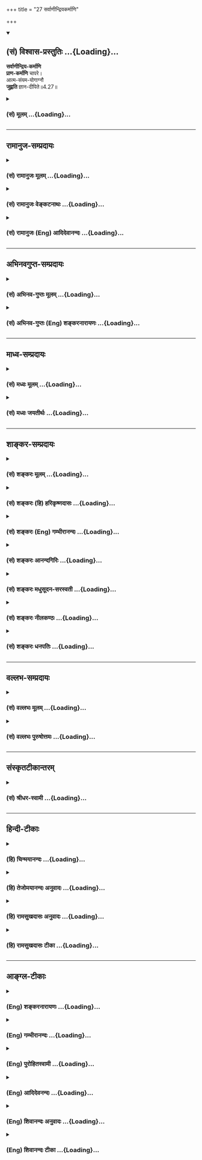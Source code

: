 +++
title = "27 सर्वाणीन्द्रियकर्माणि"

+++
<div class="js_include" newlevelforh1="2" title="(सं) विश्वास-प्रस्तुतिः" unfilled url="/purANam_vaiShNavam/mahAbhAratam/06-bhIShma-parva/03-bhagavad-gItA-parva/saMskRtam/vishvAsa-prastutiH/04_jnAna-yogaH_brahmArp/27_sarvANIndriyakarm.md">
<details open><summary><h2>(सं) विश्वास-प्रस्तुतिः ...{Loading}...</h2></summary>

**सर्वाणीन्द्रिय-कर्माणि**  
**प्राण-कर्माणि** चापरे।  
आत्म-संयम-योगाग्नौ  
**जुह्वति** ज्ञान-दीपिते॥4.27॥
</details>
</div>
<div class="js_include collapsed" newlevelforh1="3" title="(सं) मूलम्" unfilled url="/purANam_vaiShNavam/mahAbhAratam/06-bhIShma-parva/03-bhagavad-gItA-parva/saMskRtam/mUlam/04_jnAna-yogaH_brahmArp/27_sarvANIndriyakarm.md">
<details><summary><h3>(सं) मूलम् ...{Loading}...</h3></summary>

सर्वाणीन्द्रियकर्माणि प्राणकर्माणि चापरे।  
आत्मसंयमयोगाग्नौ जुह्वति ज्ञानदीपिते।।4.27।।
</details>
</div>


_________________
## रामानुज-सम्प्रदायः
<div class="js_include collapsed" newlevelforh1="3" title="(सं) रामानुजः मूलम्" unfilled url="/purANam_vaiShNavam/mahAbhAratam/06-bhIShma-parva/03-bhagavad-gItA-parva/saMskRtam/rAmAnujaH/mUlam/04_jnAna-yogaH_brahmArp/27_sarvANIndriyakarm.md">
<details><summary><h3>(सं) रामानुजः मूलम् ...{Loading}...</h3></summary>

।।4.27।। अन्ये **ज्ञानदीपिते** मनः**संयमयोगाग्नौ सर्वाणि इन्द्रियकर्माणि
प्राणकर्माणि च जुह्वति** मनसा इन्द्रियप्राणानां कर्मप्रवणतानिवारणे
प्रयतन्ते इत्यर्थः।

</details>
</div>
<div class="js_include collapsed" newlevelforh1="3" title="(सं) रामानुजः वेङ्कटनाथः" unfilled url="/purANam_vaiShNavam/mahAbhAratam/06-bhIShma-parva/03-bhagavad-gItA-parva/saMskRtam/rAmAnujaH/venkaTanAthaH/04_jnAna-yogaH_brahmArp/27_sarvANIndriyakarm.md">
<details><summary><h3>(सं) रामानुजः वेङ्कटनाथः ...{Loading}...</h3></summary>

  
  
।।4.27।। इन्द्रियार्थयोर्नियमने अभिहिते अर्थेभ्यश्च परं मनः कठो.1।3।10
इति क्रमेण मन एव नियन्तव्यतया वक्तव्यम् अतोऽत्रात्मसंयमशब्देन
मनोनियमनमुच्यत इति ज्ञापयति मनस्संयमयोगाग्नाविति। मनस्संयम एव
योगसाधनत्वादिना योगः मनस्संयमस्य वा योगः प्राप्त्यादिः तस्य
ज्ञानदीपितत्वं देहातिरिक्तशुद्धात्मस्वरूपानुसन्धानमूलत्वम्।
श्रोत्रादीनां शब्दादीनामिव चात्रापि होतव्यतयोक्तानामिन्द्रियकर्मणां
प्राणकर्मणां च नियमनमुच्यते चेत्पौनरुक्त्यादिदोषः स्यादिति
शङ्काव्युदासायाह मनस इति। इन्द्रियकर्म दर्शनस्पर्शनादिकं वचनादानादिकं च
प्राणकर्म उच्छ्वासनिश्श्वासादिकम् यद्वा प्राणसंवादादिसिद्ध
इन्द्रियव्यापारादिहेतुः सूक्ष्मो व्यापारविशेषः तेन
वक्ष्यमाणप्राणायामाद्व्यवच्छेदः। अत्रापि प्रवणतानिवारणशब्दतात्पर्यं
पूर्ववत्। श्रोत्रादीनां पूर्वमुपादानात् कर्मेन्द्रियमात्रनियमनपरो वायं
श्लोकः।  
  

</details>
</div>
<div class="js_include collapsed" newlevelforh1="3" title="(सं) रामानुजः (Eng) आदिदेवानन्दः" unfilled url="/purANam_vaiShNavam/mahAbhAratam/06-bhIShma-parva/03-bhagavad-gItA-parva/saMskRtam/rAmAnujaH/english/AdidevAnandaH/04_jnAna-yogaH_brahmArp/27_sarvANIndriyakarm.md">
<details><summary><h3>(सं) रामानुजः (Eng) आदिदेवानन्दः ...{Loading}...</h3></summary>

4.27 Some again offer as oblations all the functions of the senses, the activities of the vital breath etc., into the fire of Yoga of restraint of the mind kindled by knowledge. They endeavour to prevent the mind from getting attached to the functions of the senses and vital breaths.
That is, by contemplating on the self they sublimate these energies and overcome even the lurking subtle desires for them.

</details>
</div>


_________________
## अभिनवगुप्त-सम्प्रदायः
<div class="js_include collapsed" newlevelforh1="3" title="(सं) अभिनव-गुप्तः मूलम्" unfilled url="/purANam_vaiShNavam/mahAbhAratam/06-bhIShma-parva/03-bhagavad-gItA-parva/saMskRtam/abhinava-guptaH/mUlam/04_jnAna-yogaH_brahmArp/27_sarvANIndriyakarm.md">
<details><summary><h3>(सं) अभिनव-गुप्तः मूलम् ...{Loading}...</h3></summary>

।।4.27 4.28।। सर्वाणीति। द्रव्ययज्ञा इति। ते च सर्वानिन्द्रियव्यापान्
मानसान् व्यापारान् मुखनासिकानिर्गमनमूत्राद्यधोनयनादीन् वायवीयांश्च
आत्मनो मनसः +++(N मनसश्च)+++ संयमहेतौ योगनाम्नि ऐकाग्र्यवह्नौ
सम्यग्ज्ञानपरिदीपिते ( परिबोधिते) पूरयितव्ये निवेशयन्ति। गृह्यमाणं विषयं
संकल्प्यमानं वा तदेकाग्रतयैव परित्यक्तान्यव्यापारया +++(N तत्परित्यक्तान्य
)+++ बुद्ध्या गृह्णन्ति इति तात्पर्यम्। तदुक्तं शिवोपनिषदि भावेऽत्यक्ते +++(S
N भावे त्यक्ते)+++ निरुद्धा चित् +++(N चेत्)+++  
  
नैव भावान्तरं व्रजेत्।  
  
तदा तन्मध्यभावेन +++(K तन्मयभावेन)+++  
  
विकसत्यति भावना।।4. (विज्ञानभैरव 62 ) इति।  
  
एवं योगयज्ञाः व्याख्यातः।

</details>
</div>
<div class="js_include collapsed" newlevelforh1="3" title="(सं) अभिनव-गुप्तः (Eng) शङ्करनारायणः" unfilled url="/purANam_vaiShNavam/mahAbhAratam/06-bhIShma-parva/03-bhagavad-gItA-parva/saMskRtam/abhinava-guptaH/english/shankaranArAyaNaH/04_jnAna-yogaH_brahmArp/27_sarvANIndriyakarm.md">
<details><summary><h3>(सं) अभिनव-गुप्तः (Eng) शङ्करनारायणः ...{Loading}...</h3></summary>

4.27 See Comment under 4.28

</details>
</div>


_________________
## माध्व-सम्प्रदायः
<div class="js_include collapsed" newlevelforh1="3" title="(सं) मध्वः मूलम्" unfilled url="/purANam_vaiShNavam/mahAbhAratam/06-bhIShma-parva/03-bhagavad-gItA-parva/saMskRtam/madhvaH/mUlam/04_jnAna-yogaH_brahmArp/27_sarvANIndriyakarm.md">
<details><summary><h3>(सं) मध्वः मूलम् ...{Loading}...</h3></summary>

।।4.27।। आत्मसंयमाख्योपायाग्नौ।

</details>
</div>
<div class="js_include collapsed" newlevelforh1="3" title="(सं) मध्वः जयतीर्थः" unfilled url="/purANam_vaiShNavam/mahAbhAratam/06-bhIShma-parva/03-bhagavad-gItA-parva/saMskRtam/madhvaH/jayatIrthaH/04_jnAna-yogaH_brahmArp/27_sarvANIndriyakarm.md">
<details><summary><h3>(सं) मध्वः जयतीर्थः ...{Loading}...</h3></summary>

।।4.27।। आत्मसंयमेत्येतद्दुर्गमार्थत्वाद्व्याख्याति **आत्मे**ति। आत्मनो
मनसः। आत्मसंयमाख्योऽयमुपायः स एवाग्निः।

</details>
</div>


_________________
## शाङ्कर-सम्प्रदायः
<div class="js_include collapsed" newlevelforh1="3" title="(सं) शङ्करः मूलम्" unfilled url="/purANam_vaiShNavam/mahAbhAratam/06-bhIShma-parva/03-bhagavad-gItA-parva/saMskRtam/shankaraH/mUlam/04_jnAna-yogaH_brahmArp/27_sarvANIndriyakarm.md">
<details><summary><h3>(सं) शङ्करः मूलम् ...{Loading}...</h3></summary>

।।4.27।। **सर्वाणि इन्द्रियकर्माणि** इन्द्रियाणां कर्माणि
इन्द्रियकर्माणि तथा **प्राणकर्माणि** प्राणो वायुः आध्यात्मिकः तत्कर्माणि
आकुञ्चनप्रसारणादीनि तानि **च अपरे आत्मसंयमयोगाग्नौ** आत्मनि संयमः
आत्मसंयमः स एव योगाग्निः तस्मिन् आत्मसंयमयोगाग्नौ **जुह्वति**
प्रक्षिपन्ति **ज्ञानदीपिते** स्नेहेनेव प्रदीपे विवेकविज्ञानेन
उज्ज्वलभावम् आपादिते जुह्वति प्रविलापयन्ति इत्यर्थः।।

</details>
</div>
<div class="js_include collapsed" newlevelforh1="3" title="(सं) शङ्करः (हि) हरिकृष्णदासः" unfilled url="/purANam_vaiShNavam/mahAbhAratam/06-bhIShma-parva/03-bhagavad-gItA-parva/saMskRtam/shankaraH/hindI/harikRShNadAsaH/04_jnAna-yogaH_brahmArp/27_sarvANIndriyakarm.md">
<details><summary><h3>(सं) शङ्करः (हि) हरिकृष्णदासः ...{Loading}...</h3></summary>

।।4.27।। तथा दूसरे साधक इन्द्रियोंके सम्पूर्ण कर्मोंको और शरीरके भीतर
रहनेवाला वायु जो प्राण कहलाता है उसके संकुचित होने फैलने आदि कर्मोंको
ज्ञानसे प्रकाशित हुई आत्मसंयमरूप योगाग्निमें हवन करते हैं। आत्मविषयक
संयमका नाम आत्मसंयम है वही यहाँ योगाग्नि है। घृतादि चिकनी वस्तुसे
प्रज्वलित हुई अग्निकी भाँति विवेकविज्ञानसे उज्ज्वलताको प्राप्त हुई (
धारणाध्यानसमाधिरूप ) उस आत्मसंयम योगाग्निमें ( वे प्राण और इन्द्रियोंके
कर्मोंको ) विलीन कर देते हैं।

</details>
</div>
<div class="js_include collapsed" newlevelforh1="3" title="(सं) शङ्करः (Eng) गम्भीरानन्दः" unfilled url="/purANam_vaiShNavam/mahAbhAratam/06-bhIShma-parva/03-bhagavad-gItA-parva/saMskRtam/shankaraH/english/gambhIrAnandaH/04_jnAna-yogaH_brahmArp/27_sarvANIndriyakarm.md">
<details><summary><h3>(सं) शङ्करः (Eng) गम्भीरानन्दः ...{Loading}...</h3></summary>

4.27 Further, apare, others; juhvati, offer, i.e. merge; sarvani, all;
indriya-karmani, the activities of the organs; and also the
prana-karmani, activities of the vital force- prana means the air in the
body; they offer its activities such as contraction, expansion, etc;
atma-samyama yoga-agnau, into the fire of the yoga of
self-control-withdrawal (samyama) \[Samyama consists of concentration,
meditation, and Self-absorption. The idea conveyed by the verse is that
by stopping all activities, they concentrate the mind on the Self.\]
into the Self (atma) is self-control (atma-samyama); that itself is the
fire of yoga (yoga-agni); (they offer) into that fire; jnana-dipite,
which has been lighted by Knowledge, made to blaze up by discriminating
knowledge, as if lighted up by oil.

</details>
</div>
<div class="js_include collapsed" newlevelforh1="3" title="(सं) शङ्करः आनन्दगिरिः" unfilled url="/purANam_vaiShNavam/mahAbhAratam/06-bhIShma-parva/03-bhagavad-gItA-parva/saMskRtam/shankaraH/AnandagiriH/04_jnAna-yogaH_brahmArp/27_sarvANIndriyakarm.md">
<details><summary><h3>(सं) शङ्करः आनन्दगिरिः ...{Loading}...</h3></summary>

।।4.27।। यज्ञान्तरं कथयति **किञ्चेति।** इन्द्रियाणां कर्माणि
श्रवणवदनादीन्यात्मनि संयमो धारणाध्यानसमाधिलक्षणः। सर्वमपि व्यापारं
निरुध्यात्मनि चित्तसमाधानं कुर्वन्तीत्याह **विवेकेति।**

</details>
</div>
<div class="js_include collapsed" newlevelforh1="3" title="(सं) शङ्करः मधुसूदन-सरस्वती" unfilled url="/purANam_vaiShNavam/mahAbhAratam/06-bhIShma-parva/03-bhagavad-gItA-parva/saMskRtam/shankaraH/madhusUdana-sarasvatI/04_jnAna-yogaH_brahmArp/27_sarvANIndriyakarm.md">
<details><summary><h3>(सं) शङ्करः मधुसूदन-सरस्वती ...{Loading}...</h3></summary>

।।4.27।। तदेवं पातञ्जलमतानुसारेण लयपूर्वकं समाधिं ततो व्युत्थानं च
यज्ञद्वयमुक्त्वा ब्रह्मवादिमतानुसारेण बाधपूर्वकं समाधिं कारणोच्छेदेन
व्युत्थानशून्यं सर्वफलभूतं यज्ञान्तरमाह द्विविधो हि समाधिर्भवति
लयपूर्वको बाधपूर्वकश्च। तत्रतदनन्यत्वमारम्भणशब्दादिभ्यः इति न्यायेन
कारणव्यतिरेकेण कार्यस्यासत्त्वात्पञ्चीकृतपञ्चभूतकार्यं व्यष्टिरूपं
समष्टिरूपविराट्कार्यत्वात्तद्व्यतिरेकेण नास्ति। तथा समष्टिरूपमपि
पञ्चीकृतपञ्चभूतात्मकं कार्यमपञ्चीकृतपञ्चमहाभूतकार्यत्वात्तद्व्यतिरेकेण
नास्ति। तत्रापि पृथिवी शब्दस्पर्शरूपरसगन्धाख्यपञ्चगुणा
गन्धेतरचतुर्गुणाप्कार्यत्वात्तद्व्यतिरेकेण नास्ति। ताश्चर्गुणा आपो
गन्धरसेतरत्रिगुणात्मकतेजःकार्यत्वात्तद्व्यतिरेकेण न सन्ति। तदपि
त्रिगुणात्मकं तेजो गन्धरसरुपेतरद्विगुणवायुकार्यत्वात्तद्व्यतिरेकेण
नास्ति। सोऽपि द्विगुणात्मको वायुः
शब्दमात्रगुणाकाशकार्यत्वात्तद्व्यतिरेकेण नास्ति। सच शब्दगुण आकाशो बहु
स्यामिति पमेरश्वरसंकल्पात्मकाहंकारकार्यत्वात्तद्व्यतिरेकेण नास्ति। सोऽपि
संकल्पात्मकोऽहंकारो मायेक्षणरूपमहत्तत्वकार्यत्वात्तद्व्यतिरेकेण नास्ति।
तदपीक्षणरूपं महत्तत्त्वं मायापरिणामत्वात्तद्व्यतिरेकेण नास्ति। तदपि
मायाख्यं कारणं जडत्वेन चैतन्येऽध्यस्तत्वात्तद्व्यतिरेकेण
नास्तीत्यनुसंधानेन विद्यामार्थेऽपि कार्यकारणात्मके प्रपञ्चे
चैतन्यमात्रगोचरो यः समाधिः स लयपूर्वक उच्यते। तत्र
तत्त्वमस्यादिवेदान्तमहावाक्यार्थज्ञानाभावेनाविद्यातत्कार्यस्याक्षीणत्वात्।
एवं चिन्तनेऽपि कारणसत्त्वेन पुनः कृत्स्नप्रञ्चोत्थानादयं
सुषुप्तिवत्सबीजः समाधिर्न मुख्यः। मुख्यस्तु
तत्त्वमस्यादिमहावाक्यार्थसाक्षात्कारेणाविद्यायां निवृत्तौ सर्गक्रमेण
तत्कार्यनिवृत्तेरनाद्यविद्यायाश्च पुनरुत्थानाभावेन तत्कार्यस्यापि
पुनरुत्थानाभावान्निर्बीजो बाधपूर्वकः समाधिः। सएवानेन श्लोकेन प्रदर्श्यते।
तथाहि सर्वाणि निखिलानि स्थूलरूपाणि संस्काररूपाणि
चेन्द्रियकर्माणीन्द्रियाणश्रोत्रत्वक्चक्षूरसनघ्राणाख्यानां पञ्चानां
वाक्पाणिपाद्पायूपस्थाख्यानां च पञ्चानां बाह्यानामान्तरयोश्च मनोबुद्ध्योः
कर्माणि शब्दश्रवणस्पर्शग्रहणरूपदर्शनरसग्रहणगन्धग्रहणानि  
  
वचनादानविहरणोत्सर्गानन्दाख्यानि च संकल्पाध्यवसायौ च एवं प्राणकर्माणि च
प्राणानां प्राणापानव्यानोदानसमानाख्यानां पञ्चानां कर्माणि
बहिर्नयनमधोनयनमाकुञ्चनप्रसारणादि अशितपीतसमनयनमूर्ध्वनयनमित्यादीनि। अनेन
पञ्च ज्ञानेन्द्रियाणि पञ्च कर्मेन्द्रियाणि पञ्च प्राणा मनो बुद्धिश्चेति
सप्तदशात्मकं लिङ्गमुक्तम। तच्च सूक्ष्मभूतसमष्टिरूपं हिरण्यगर्भाख्यमिह
विवक्षितमिति वदितुं सर्वाणीति विशेषणम्। आत्मसंयमयोगाग्नौ आत्मविषयकः
संयमो धारणाध्यानसंप्रज्ञातसमाधिरूपस्तत्परिपाके सति योगो निरोधसमाधिः। यं
पतञ्जलिः सूत्रयामासव्युत्थाननिरोधसंस्कारयोरभिभवप्रादुर्भावौ
निरोधलक्षणचित्तान्वयो निरोधपरिणामः इति। व्युत्थानं
क्षिप्तमूढविक्षिप्ताख्यं भूमित्रयं तत्संस्काराः समाधिविरोधिनस्ते योगिना
प्रयत्नेन प्रतिदिनं प्रतिक्षणं चाभिभूयन्ते। तद्विरोधिनश्च निरोधसंस्काराः
प्रादुर्भवन्ति। ततश्च निरोधमात्रक्षणेन चित्तान्वयो निरोधपरिणाम इति। तस्य
फलमाह ततः प्रशान्तवाहितासंस्कारादिति। तमोरजसोः
क्षयाल्लयविक्षेपशून्यत्वेन शुद्धसत्त्वस्वरूपं चित्तं
प्रशान्तमित्युच्यते। पूर्वपूर्वप्रशमसंस्कारपाटवेन तदाधिक्यं
प्रशान्तवाहितेति। तत्कारणं च सूत्रयामासविरामप्रत्ययाभ्यासपूर्वः
संस्कारशेषोऽन्यः इति। विरामो वृत्त्युपरमस्तस्य प्रत्ययः कारणं
वृत्त्युपरमार्थः पुरुषप्रयत्नस्तस्याभ्यासः पौनःपुन्येन संपादनं
तत्पूर्वकस्तज्जन्योऽन्यः संप्रज्ञाताद्विलक्षणोऽसंप्रज्ञात इत्यर्थः।
एतादृशो य आत्मसंयमयोगः स एवाग्निस्तस्मिञ्ज्ञानदीपिते ज्ञानं
वेदान्तवाक्यजन्यो ब्रह्मात्मैक्यसाक्षात्कारस्तेनाविद्यातत्कार्यनाशद्वारा
दीपिते अत्यन्तोज्ज्वलिते बाधपूर्वके समाधौ समष्टिलिङ्गशरीरमपरे जुह्वति।
प्रविलापयन्तीत्यर्थः। अत्र च सर्वाणीति आत्मेति ज्ञानदीपित इति
विशेषणैरग्नावित्येकवचनेन च पूर्ववैलक्षण्यं सूचितमिति न पौनरुक्त्यम्।

</details>
</div>
<div class="js_include collapsed" newlevelforh1="3" title="(सं) शङ्करः नीलकण्ठः" unfilled url="/purANam_vaiShNavam/mahAbhAratam/06-bhIShma-parva/03-bhagavad-gItA-parva/saMskRtam/shankaraH/nIlakaNThaH/04_jnAna-yogaH_brahmArp/27_sarvANIndriyakarm.md">
<details><summary><h3>(सं) शङ्करः नीलकण्ठः ...{Loading}...</h3></summary>

।।4.27।। इतो विशिष्टं योगान्तरमाह **सर्वाणीति।** इन्द्रियाणां कर्माणि
शब्दादिग्रहणानि प्राणकर्माण्याकुञ्चनप्रसारणश्वासप्रश्वासादीनि। अपरे
यगिनः आत्मनि बुद्धौ संयमः स एव योगोऽग्निश्च तस्मिन् ज्ञानेन
देहेन्द्रियप्राणमनोव्यतिरिक्तात्मज्ञानेन दीपिते प्रकाशिते जुह्वति
प्रविलापयन्ति। इन्द्रिययोगिनां हि सुप्ताविव प्राणोऽनुपसंहृत एवास्ते।
तत्सहचरस्य मनसोऽनुपसंहारात्। बुद्धियोगिनां तु
मनसोऽप्युपसंहारात्तदायत्तस्य प्राणस्याप्युसंहारो भवतीति विशेषः। एतेषामपि
बुद्धौ बोद्धव्याभावात्पूर्ववल्लीनायां समाधिबुद्धिरस्ति
नत्वेतैर्बुद्धेरन्यत्वेन नात्मा ज्ञातो नापि तस्मिन्बुद्धिरुपसंहृता।
अतएवैतान्प्रकृत्योक्तं वायवीयेबौद्धा दशसहस्राणि तिष्ठन्ति विगतज्वराः
इति। बौद्धा बुद्धौ लीनाः दशसहस्राणि मन्वन्तराणीत्यनुषङ्गात्।

</details>
</div>
<div class="js_include collapsed" newlevelforh1="3" title="(सं) शङ्करः धनपतिः" unfilled url="/purANam_vaiShNavam/mahAbhAratam/06-bhIShma-parva/03-bhagavad-gItA-parva/saMskRtam/shankaraH/dhanapatiH/04_jnAna-yogaH_brahmArp/27_sarvANIndriyakarm.md">
<details><summary><h3>(सं) शङ्करः धनपतिः ...{Loading}...</h3></summary>

।।4.27।। किंच सर्वाणीन्द्रियकर्माणि इन्द्रियाणां
श्रोत्रत्वक्चक्षूरसनघ्राणाख्यानां ज्ञानेन्द्रियाणां
वाक्पाणिपादपायूस्थाभिधानां कर्मेन्द्रियाणां कर्माणि
शब्दस्पर्शरुपरसगन्धग्रहणात्मकानि वचनादानविहरणोत्सर्गानन्दाख्यानि च तथा
प्राणानां प्राणापानव्यानोदानसमानाभिधानां कर्माणि
बहिर्नयनमधोनयनमाञ्चनप्रसारणादि अशितपीतसमनयनमूर्ध्वनयनमित्यादिनिउद्गारे
नाग आख्यातः कूर्म उन्मीलने स्मृतः। कुकरः क्षुत्करो ज्ञेयो देवदत्तो
विजृम्भणे। न जहाति भृतं चापि सर्वव्यापी धनंजयः इत्युक्तानि
नागादिपञ्चप्राणकर्माणि चापरे आत्मनि संयमः प्रविलापनं सएव
योगाग्निस्तस्मिन् तैलेन दीप इव ज्ञानेन विवेकेन
सर्वोपाधिनिरासेनोज्जवलतामापादिते जुह्वति। प्रविलापयन्तीत्यर्थः। अत्र
भाष्यस्य समानरुपतया न तेन व्याख्यान्तराणां विरोध इति ध्येयम्।

</details>
</div>


_________________
## वल्लभ-सम्प्रदायः
<div class="js_include collapsed" newlevelforh1="3" title="(सं) वल्लभः मूलम्" unfilled url="/purANam_vaiShNavam/mahAbhAratam/06-bhIShma-parva/03-bhagavad-gItA-parva/saMskRtam/vallabhaH/mUlam/04_jnAna-yogaH_brahmArp/27_sarvANIndriyakarm.md">
<details><summary><h3>(सं) वल्लभः मूलम् ...{Loading}...</h3></summary>

।।4.27।। अपरे ध्याननिष्ठाः ज्ञानेन ध्येयविषयकेण। एवं त्रयो यज्ञकर्त्तारः
मध्यमजधन्योत्तमा निरूपिताः।

</details>
</div>
<div class="js_include collapsed" newlevelforh1="3" title="(सं) वल्लभः पुरुषोत्तमः" unfilled url="/purANam_vaiShNavam/mahAbhAratam/06-bhIShma-parva/03-bhagavad-gItA-parva/saMskRtam/vallabhaH/puruShottamaH/04_jnAna-yogaH_brahmArp/27_sarvANIndriyakarm.md">
<details><summary><h3>(सं) वल्लभः पुरुषोत्तमः ...{Loading}...</h3></summary>

  
  
।।4.27।। अपरे योगिनः सर्वाणि इन्द्रियकर्माणि इन्द्रियकृत्यान्। अकृत्वैव च
पुनः प्राणकर्माणि पञ्चप्राणकृत्यान् क्षुत्पिपासादिना भोजनपानादीनकृत्वैव
ज्ञानदीपिते ज्ञानेन मत्स्वरूपाप्तितापोन्मुखीकृते आत्मनो मत्प्राप्त्यर्थं
यः संयमो नियमनं स एवाग्निः सर्वस्यापि स्वकरणरूपस्तस्मिन् जुह्वति।  
  

</details>
</div>


_________________
## संस्कृतटीकान्तरम्
<div class="js_include collapsed" newlevelforh1="3" title="(सं) श्रीधर-स्वामी" unfilled url="/purANam_vaiShNavam/mahAbhAratam/06-bhIShma-parva/03-bhagavad-gItA-parva/saMskRtam/shrIdhara-svAmI/04_jnAna-yogaH_brahmArp/27_sarvANIndriyakarm.md">
<details><summary><h3>(सं) श्रीधर-स्वामी ...{Loading}...</h3></summary>

।।4.27।।**सर्वाणीति।** अपरे ध्याननिष्ठाः बुद्धीन्द्रियाणां श्रोत्रादीनां
कर्माणि श्रवणदर्शनादीनि। कर्मेन्द्रियाणां वाक्पाण्यादीनां कर्माणि
वचनोपादानादीनि च प्राणानां दशानां कर्माणि। प्राणस्य बहिर्गमनम्।
अपानस्याधोनयनम्। व्यानस्य व्यानयनाकुञ्चनप्रसारणादि। समानस्याशितपीतादीनां
सम्यगुन्नयनम्। उदानस्योर्ध्वनयनम्। उद्गारे नाग आख्यातः कूर्म उन्मीलने
स्मृतः। कृकरः क्षुतकृज्ज्ञेयो देवदत्तो विजृम्भणे। न जहाति मृतं चापि
सर्वव्यापी धनंजयः इत्येवंरूपाणि जुह्वति। क्व। आत्मनि संयमो
ध्यानैकाग्र्यं स एव योगः स एवाग्निस्तस्मिन् ज्ञानेन ध्येयविषयेण दीपिते
प्रज्वलिते ध्येयं सम्यग्ज्ञात्वा तस्मिन्मनः संयम्य तानि सर्वाणि
कर्माण्युपरमयन्तीत्यर्थः।

</details>
</div>


_________________
## हिन्दी-टीकाः
<div class="js_include collapsed" newlevelforh1="3" title="(हि) चिन्मयानन्दः" unfilled url="/purANam_vaiShNavam/mahAbhAratam/06-bhIShma-parva/03-bhagavad-gItA-parva/hindI/chinmayAnandaH/04_jnAna-yogaH_brahmArp/27_sarvANIndriyakarm.md">
<details><summary><h3>(हि) चिन्मयानन्दः ...{Loading}...</h3></summary>

।।4.27।। दिव्य सत्य के ज्ञान के द्वारा अहंकार को संयमित करने को यहां
आत्मसंयम योग कहा गया है। आत्मानात्मविवेक के द्वारा परिच्छिन्न संसारी
अहंकार से अपरिच्छिन्न आनन्दस्वरूप आत्मा को विलग करके उसमें ही दृढ़
स्थिति प्राप्त करने के अभ्यास का अर्थ ही आत्मा के द्वारा अहंकार को
संयमित करना है। इसे ही आत्मसंयम कहते हैं। इस साधना के द्वारा
कर्मेन्द्रियों एवं ज्ञानेन्द्रियों के अनियन्त्रित व्यापार को नियन्त्रित
किया जा सकता है। इस प्रकार पांच यज्ञों का वर्णन करने के पश्चात् भगवान्
अगले श्लोक में पाँच और साधनाएँ बताते हैं मानो वे अर्जुन को यह समझाना
चाहते हों कि इस प्रकार की सैकड़ो साधनाएं बतायी जा सकती हैं।

</details>
</div>
<div class="js_include collapsed" newlevelforh1="3" title="(हि) तेजोमयानन्दः अनुवादः" unfilled url="/purANam_vaiShNavam/mahAbhAratam/06-bhIShma-parva/03-bhagavad-gItA-parva/hindI/tejomayAnandaH/anuvAdaH/04_jnAna-yogaH_brahmArp/27_sarvANIndriyakarm.md">
<details><summary><h3>(हि) तेजोमयानन्दः अनुवादः ...{Loading}...</h3></summary>

।।4.27।। दूसरे (योगीजन) सम्पूर्ण इन्द्रियों के तथा प्राणों के कर्मों को
ज्ञान से प्रकाशित आत्मसंयमयोगरूप अग्नि में हवन करते हैं।।

</details>
</div>
<div class="js_include collapsed" newlevelforh1="3" title="(हि) रामसुखदासः अनुवादः" unfilled url="/purANam_vaiShNavam/mahAbhAratam/06-bhIShma-parva/03-bhagavad-gItA-parva/hindI/rAmasukhadAsaH/anuvAdaH/04_jnAna-yogaH_brahmArp/27_sarvANIndriyakarm.md">
<details><summary><h3>(हि) रामसुखदासः अनुवादः ...{Loading}...</h3></summary>

।।4.27।। अन्य योगीलोग सम्पूर्ण इन्द्रियोंकी क्रियाओंको और प्राणोंकी
क्रियाओंको ज्ञानसे प्रकाशित आत्मसंयमयोगरूप अग्निमें हवन किया करते हैं।

</details>
</div>
<div class="js_include collapsed" newlevelforh1="3" title="(हि) रामसुखदासः टीका" unfilled url="/purANam_vaiShNavam/mahAbhAratam/06-bhIShma-parva/03-bhagavad-gItA-parva/hindI/rAmasukhadAsaH/TIkA/04_jnAna-yogaH_brahmArp/27_sarvANIndriyakarm.md">
<details><summary><h3>(हि) रामसुखदासः टीका ...{Loading}...</h3></summary>

।।4.27।।***व्याख्या--*'सर्वाणीन्द्रियकर्माणि प्राणकर्माणि चापरे'--**इस
श्लोकमें समाधिको यज्ञका रूप दिया गया है। कुछ योगीलोग दसों इन्द्रियोंकी
क्रियाओंका समाधिमें हवन किया करते हैं। तात्पर्य यह है कि समाधि-अवस्थामें
मन-बुद्धिसहित सम्पूर्ण इन्द्रियों-(ज्ञानेन्द्रियों और कर्मेन्द्रियों-)
की क्रियाएँ रुक जाती हैं। इन्द्रियाँ सर्वथा निश्चल और शान्त हो जाती
हैं। समाधिरूप यज्ञमें प्राणोंकी क्रियाओँका भी हवन हो जाता है अर्थात्
समाधिकालमें प्राणोंकी क्रियाएँ भी रुक जाती हैं। समाधिमें प्राणोंकी गति
रोकनेके दो प्रकार हैं--एक तो हठयोगकी समाधि होती है, जिसमें प्राणोंको
रोकनेके लिये कुम्भक किया जाता है। कुम्भकका अभ्यास बढ़ते-बढ़ते प्राण रुक
जाते हैं, जो घंटोंतक, दिनोंतक रुके रह सकते हैं। इस प्राणायामसे आयु बढ़ती
है; जैसे--वर्षा होनेपर जल बहने लगता है तो जलके साथ-साथ बालू भी आ जाती
है, उस बालूमें मेढक दब जाता है। वर्षा बीतनेपर जब बालू सूख जाती है, तब
मेढक उस बालूमें ही चुपचाप सूखे हुएकी तरह पड़ा रहता है, उसके प्राण रुक
जाते हैं। पुनः जब वर्षा आती है तब वर्षाका जल ऊपर गिरनेपर मेढकमें पुनः
प्राणोंका संचार होता जाता है और वह टर्राने लग जाता है। दूसरे प्रकारमें
मनको एकाग्र किया जाता है। मन सर्वथा एकाग्र होनेपर प्राणोंकी गति अपने-आप
रुक जाती है।

</details>
</div>


_________________
## आङ्ग्ल-टीकाः
<div class="js_include collapsed" newlevelforh1="3" title="(Eng) शङ्करनारायणः" unfilled url="/purANam_vaiShNavam/mahAbhAratam/06-bhIShma-parva/03-bhagavad-gItA-parva/english/shankaranArAyaNaH/04_jnAna-yogaH_brahmArp/27_sarvANIndriyakarm.md">
<details><summary><h3>(Eng) शङ्करनारायणः ...{Loading}...</h3></summary>

4.27. Some others offer all actions of their sense-organs and the actions of their life-breath into the fire of Yoga of the self control,
set ablaze by wisdom.

</details>
</div>
<div class="js_include collapsed" newlevelforh1="3" title="(Eng) गम्भीरानन्दः" unfilled url="/purANam_vaiShNavam/mahAbhAratam/06-bhIShma-parva/03-bhagavad-gItA-parva/english/gambhIrAnandaH/04_jnAna-yogaH_brahmArp/27_sarvANIndriyakarm.md">
<details><summary><h3>(Eng) गम्भीरानन्दः ...{Loading}...</h3></summary>

4.27 Others offer all the activities of the organs and the activities of the vital force into the fire of the yoga of sel-control which has been lighted by Knowledge.

</details>
</div>
<div class="js_include collapsed" newlevelforh1="3" title="(Eng) पुरोहितस्वामी" unfilled url="/purANam_vaiShNavam/mahAbhAratam/06-bhIShma-parva/03-bhagavad-gItA-parva/english/purohitasvAmI/04_jnAna-yogaH_brahmArp/27_sarvANIndriyakarm.md">
<details><summary><h3>(Eng) पुरोहितस्वामी ...{Loading}...</h3></summary>

4.27 Other again sacrifice their activities and their vitality in the Spiritual fire of self-abnegation, kindled by wisdom.

</details>
</div>
<div class="js_include collapsed" newlevelforh1="3" title="(Eng) आदिदेवनन्दः" unfilled url="/purANam_vaiShNavam/mahAbhAratam/06-bhIShma-parva/03-bhagavad-gItA-parva/english/AdidevanandaH/04_jnAna-yogaH_brahmArp/27_sarvANIndriyakarm.md">
<details><summary><h3>(Eng) आदिदेवनन्दः ...{Loading}...</h3></summary>

4.27 Some again offer as oblation the functions of the senses and the activity of the vital breaths into the fire of the Yoga of restraint of the mind kindled by knowledge.

</details>
</div>
<div class="js_include collapsed" newlevelforh1="3" title="(Eng) शिवानन्दः अनुवादः" unfilled url="/purANam_vaiShNavam/mahAbhAratam/06-bhIShma-parva/03-bhagavad-gItA-parva/english/shivAnandaH/anuvAdaH/04_jnAna-yogaH_brahmArp/27_sarvANIndriyakarm.md">
<details><summary><h3>(Eng) शिवानन्दः अनुवादः ...{Loading}...</h3></summary>

4.27 Others again sacrifice all the functions of the senses and those of the breath (vital energy or Prana) in the fire of the Yoga of self-restraint kindled by knowledge.

</details>
</div>
<div class="js_include collapsed" newlevelforh1="3" title="(Eng) शिवानन्दः टीका" unfilled url="/purANam_vaiShNavam/mahAbhAratam/06-bhIShma-parva/03-bhagavad-gItA-parva/english/shivAnandaH/TIkA/04_jnAna-yogaH_brahmArp/27_sarvANIndriyakarm.md">
<details><summary><h3>(Eng) शिवानन्दः टीका ...{Loading}...</h3></summary>

4.27 सर्वाणि all; इन्द्रियकर्माणि functions of the senses; प्राणकर्माणि
functions of the breath (vital energy); च and; अपरे other;
आत्मसंयमयोगाग्नौ in the fire of the Yoga of selfrestraitn; जुह्वति
sacrifice; ज्ञानदीपिते kindled by knowledge.Commentary Just as a lamp is kindled by oil; so also the fire of the Yoga of selfcontrol is kindled by knowledge. When the Yogi concentrates or fixes his mind on Brahman or the Self; the senses and the breath cease to function. The senses and the breath are absorbed into their cause.

</details>
</div>
